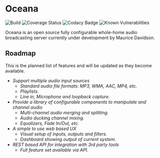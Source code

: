 # Oceana

![Build](https://github.com/WarpSpideR/Oceana/workflows/Build/badge.svg)
![Coverage Status](https://coveralls.io/repos/github/WarpSpideR/Oceana/badge.svg?branch=latest)
![Codacy Badge](https://app.codacy.com/project/badge/Grade/56a77f27663c436cb162ea19a4f1182d)
![Known Vulnerabilities](https://snyk.io/test/github/WarpSpideR/Oceana/badge.svg?targetFile=src/Oceana.Core/Oceana.Core.csproj)

Oceana is an open source fully configurable whole-home audio broadcasting server currently under development by Maurice Davidson.

## Roadmap

This is the planned list of features and will be updated as they become available.

- *Support multiple audio input sources*
    - *Standard audio file formats: MP3, WMA, AAC, MP4, etc.*
    - *Playlists.*
    - *Line in, Microphone and loopback capture.*
- *Provide a library of configurable components to manipulate and channel audio*
    - *Multi-channel audio merging and splitting.*
    - *Audio ducking channel mixing.*
    - *Equalizers, Fade In/Out, etc.*
- *A simple to use web based UX*
    - *Visual setup of inputs, outputs and filters.*
    - *Dashboard showing output of current system.*
- *REST based API for integration with 3rd party tools*
    - *Full feature set available via API.*
